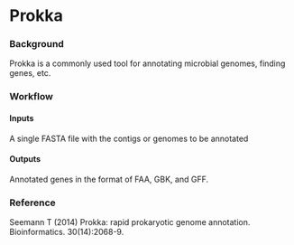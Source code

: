 # Prokka

### Background

Prokka is a commonly used tool for annotating microbial genomes, finding genes, etc.

### Workflow

#### Inputs

A single FASTA file with the contigs or genomes to be annotated

#### Outputs

Annotated genes in the format of FAA, GBK, and GFF.

### Reference
Seemann T (2014) Prokka: rapid prokaryotic genome annotation. Bioinformatics. 30(14):2068-9.
